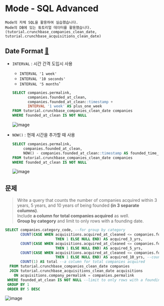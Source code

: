 # Mode - SQL Advanced
```
Mode의 자체 SQL을 활용하여 실습했습니다.
Mode의 DB에 있는 튜토리얼 데이터를 활용했습니다. (tutorial.crunchbase_companies_clean_date, tutorial.crunchbase_acquisitions_clean_date)
```
## Date Format [🔗](https://mode.com/sql-tutorial/sql-datetime-format/)
- `INTERVAL` : 시간 간격 도입시 사용
  - `INTERVAL '1 week'`
  - `INTERVAL '10 seconds'`
  - `INTERVAL '5 months`'
  
  ```SQL
  SELECT companies.permalink,
         companies.founded_at_clean,
         companies.founded_at_clean::timestamp +
         INTERVAL '1 week' AS plus_one_week
  FROM tutorial.crunchbase_companies_clean_date companies
  WHERE founded_at_clean IS NOT NULL
  ```
  ![image](https://user-images.githubusercontent.com/74661937/150805608-b6902397-191f-460c-922d-16007d1df1a2.png)

  
- `NOW()` : 현재 시간을 추가할 때 사용
  ```SQL
  SELECT companies.permalink,
       companies.founded_at_clean,
       NOW() - companies.founded_at_clean::timestamp AS founded_time_ago
  FROM tutorial.crunchbase_companies_clean_date companies
  WHERE founded_at_clean IS NOT NULL
  ```
  ![image](https://user-images.githubusercontent.com/74661937/150806596-03fd74a7-f623-42de-84ef-3d73ede5f3eb.png)

## 문제
> Write a query that counts the number of companies acquired within 3 years, 5 years, and 10 years of being founded **(in 3 separate columns)**. <br>Include **a column for total companies acquired** as well. <br>**Group by category** and limit to only rows with a founding date.

```SQL
SELECT companies.category_code, --for group by category
       COUNT(CASE WHEN acquisitions.acquired_at_cleaned <= companies.founded_at_clean::timestamp + INTERVAL '3 years' 
                       THEN 1 ELSE NULL END) AS acquired_3_yrs,
       COUNT(CASE WHEN acquisitions.acquired_at_cleaned <= companies.founded_at_clean::timestamp + INTERVAL '5 years'
                       THEN 1 ELSE NULL END) AS acquired_5_yrs,
       COUNT(CASE WHEN acquisitions.acquired_at_cleaned <= companies.founded_at_clean::timestamp + INTERVAL '10 years'
                       THEN 1 ELSE NULL END) AS acquired_10_yrs, --counts the number of companies acquired within 3 years, 5 years
       COUNT(1) AS total --a column for total companies acquired
  FROM tutorial.crunchbase_companies_clean_date companies
  JOIN tutorial.crunchbase_acquisitions_clean_date acquisitions
    ON acquisitions.company_permalink = companies.permalink
 WHERE founded_at_clean IS NOT NULL --limit to only rows with a founding date
 GROUP BY 1
 ORDER BY 5 DESC
 ```
 ![image](https://user-images.githubusercontent.com/74661937/150808494-2f73e921-dae5-46c1-b151-865a223e5e28.png)


  
